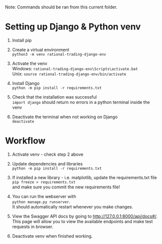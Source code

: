 Note: Commands should be ran from this current folder.

# Setting up Django & Python venv

1) Install pip

2) Create a virtual environment\
    `python3 -m venv rational-trading-django-env`

3) Activate the venv\
    Windows: `rational-trading-django-env\Scripts\activate.bat`\
    Unix: `source rational-trading-django-env/bin/activate`

4) Install Django\
    `python -m pip install -r requirements.txt`

5) Check that the installation was successful\
    `import django` should return no errors in a python terminal inside the venv

6) Deactivate the terminal when not working on Django\
    `deactivate`

# Workflow

1) Activate venv - check step 2 above

2) Update dependencies and libraries\
    `python -m pip install -r requirements.txt`

3) If installed a new library - i.e. matplotlib, update the requirements.txt file\
    `pip freeze > requirements.txt`\
    and make sure you commit the new requirements file!

4) You can run the webserver with\
    `python manage.py runserver`.\
    It should automatically restart whenever you make changes.

5) View the Swagger API docs by going to http://127.0.0.1:8000/api/docs#/. This page will allow you to view the available endpoints and make test requests in browser.

6) Deactivate venv when finished working.
